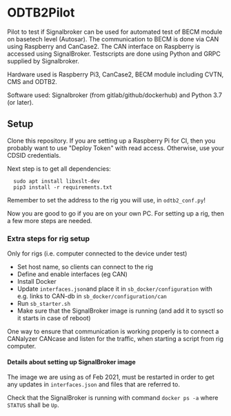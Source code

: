 # ODTB2Pilot

Pilot to test if Signalbroker can be used for automated test of BECM module on basetech level (Autosar).
The communication to BECM is done via CAN using Raspberry and CanCase2.
The CAN interface on Raspberry is accessed using SignalBroker.
Testscripts are done using Python and GRPC supplied by Signalbroker.

Hardware used is Raspberry Pi3, CanCase2, BECM module including CVTN, CMS and ODTB2.

Software used: Signalbroker (from gitlab/github/dockerhub) and Python 3.7 (or later). 


## Setup
Clone this repository. If you are setting up a Raspberry Pi for CI, then you probably want to use "Deploy Token" with read access. Otherwise, use your CDSID credentials.

Next step is to get all dependencies:

```shell
  sudo apt install libxslt-dev
  pip3 install -r requirements.txt
```

Remember to set the address to the rig you will use, in `odtb2_conf.py`!

Now you are good to go if you are on your own PC. For setting up a rig, then a few more steps are needed.

### Extra steps for rig setup
Only for rigs (i.e. computer connected to the device under test)

*  Set host name, so clients can connect to the rig
*  Define and enable interfaces (eg CAN)
*  Install Docker
*  Update `interfaces.json`and place it in `sb_docker/configuration` with e.g. links to CAN-db in `sb_docker/configuration/can`
*  Run `sb_starter.sh`
*  Make sure that the SignalBroker image is running (and add it to sysctl so it starts in case of reboot)

One way to ensure that communication is working properly is to connect a CANalyzer CANcase and listen for the traffic, when starting a script from rig computer.

#### Details about setting up SignalBroker image
The image we are using as of Feb 2021, must be restarted in order to get any updates in `interfaces.json` and files that are referred to.

Check that the SignalBroker is running with command `docker ps -a` where `STATUS` shall be `Up`.